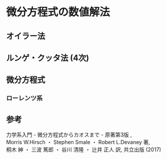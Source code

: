 # 微分方程式の数値解法


## オイラー法


## ルンゲ・クッタ法 (4次)


## 微分方程式


### ローレンツ系

  
## 参考
力学系入門 - 微分方程式からカオスまで - 原著第3版 ,  
Morris W.Hirsch ・ Stephen Smale ・ Robert L.Devaney 著,  
桐木 紳 ・ 三波 篤郎 ・ 谷川 清隆 ・ 辻井 正人 訳,  共立出版 (2017)
